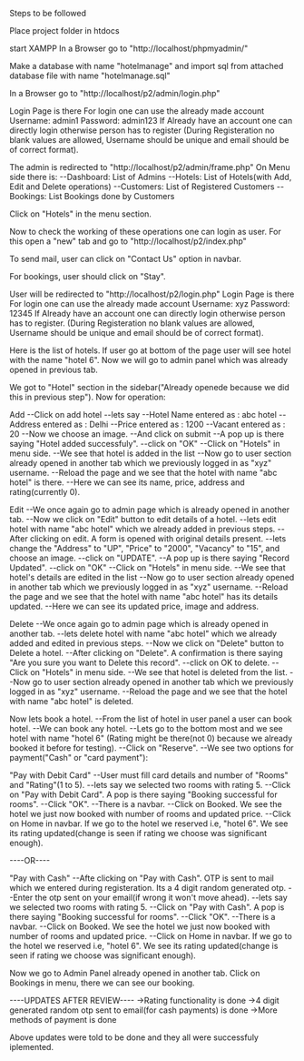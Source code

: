 Steps to be followed

Place project folder in htdocs

start XAMPP 
In a Browser go to 
"http://localhost/phpmyadmin/"

Make a database with name "hotelmanage" and import sql from attached database file with name "hotelmanage.sql"

In a Browser go to
"http://localhost/p2/admin/login.php"

Login Page is there
For login one can use the already made account
Username: admin1
Password: admin123
If Already have an account one can directly login otherwise person has to register
(During Registeration no blank values are allowed, Username should be unique and email should be of correct format).

The admin is redirected to "http://localhost/p2/admin/frame.php"
On Menu side there is:
--Dashboard: List of Admins
--Hotels: List of Hotels(with Add, Edit and Delete operations)
--Customers: List of Registered Customers
--Bookings: List Bookings done by Customers

Click on "Hotels" in the menu section.

Now to check the working of these operations one can login as user.
For this open a "new" tab and go to "http://localhost/p2/index.php"

To send mail, user can click on "Contact Us" option in navbar.

For bookings, user should click on "Stay".

User will be redirected to "http://localhost/p2/login.php"
Login Page is there
For login one can use the already made account
Username: xyz
Password: 12345
If Already have an account one can directly login otherwise person has to register.
(During Registeration no blank values are allowed, Username should be unique and email should be of correct format).

Here is the list of hotels.
If user go at bottom of the page user will see hotel with the name "hotel 6".
Now we will go to admin panel which was already opened in previous tab.

We got to "Hotel" section in the sidebar("Already openede because we did this in previous step").
Now for operation:

Add
--Click on add hotel
--lets say
--Hotel Name entered as : abc hotel
--Address entered as : Delhi
--Price entered as : 1200
--Vacant entered as : 20
--Now we choose an image.
--And click on submit 
--A pop up is there saying "Hotel added successfuly".
--click on "OK" 
--Click on "Hotels" in menu side.
--We see that hotel is added in the list
--Now go to user section already opened in another tab which we previously logged in as "xyz" username.
--Reload the page and we see that the hotel with name "abc hotel" is there.
--Here we can see its name, price, address and rating(currently 0).

Edit
--We once again go to admin page which is already opened in another tab.
--Now we click on "Edit" button to edit details of a hotel.
--lets edit hotel with name "abc hotel" which we already added in previous steps.
--After clicking on edit. A form is opened with original details present.
--lets change the "Address" to "UP", "Price" to "2000", "Vacancy" to "15", and choose an image.
--click on "UPDATE". 
--A pop up is there saying "Record Updated".
--click on "OK" 
--Click on "Hotels" in menu side.
--We see that hotel's details are edited in the list
--Now go to user section already opened in another tab which we previously logged in as "xyz" username.
--Reload the page and we see that the hotel with name "abc hotel" has its details updated.
--Here we can see its updated price, image and address.

Delete
--We once again go to admin page which is already opened in another tab.
--lets delete hotel with name "abc hotel" which we already added and edited in previous steps.
--Now we click on "Delete" button to Delete a hotel.
--After clicking on "Delete". A confirmation is there saying "Are you sure you want to Delete this record".
--click on OK to delete.
--Click on "Hotels" in menu side.
--We see that hotel is deleted from the list.
--Now go to user section already opened in another tab which we previously logged in as "xyz" username.
--Reload the page and we see that the hotel with name "abc hotel" is deleted.

Now lets book a hotel.
--From the list of hotel in user panel a user can book hotel.
--We can book any hotel.
--Lets go to the bottom most and we see hotel with name "hotel 6" (Rating might be there(not 0) because we already booked it before for testing).
--Click on "Reserve".
--We see two options for payment("Cash" or "card payment"):

"Pay with Debit Card"
--User must fill card details and number of "Rooms" and "Rating"(1 to 5).
--lets say we selected two rooms with rating 5.
--Click on "Pay with Debit Card". A pop is there saying "Booking successful for rooms".
--Click "OK". 
--There is a navbar. 
--Click on Booked. We see the hotel we just now booked with number of rooms and updated price.
--Click on Home in navbar. If we go to the hotel we reserved i.e, "hotel 6". We see its rating updated(change is seen if rating we choose was significant enough).
 
----OR----

"Pay with Cash"
--Afte clicking on "Pay with Cash". OTP is sent to mail which we entered during registeration. Its a 4 digit random generated otp. 
--Enter the otp sent on your email(if wrong it won't move ahead).
--lets say we selected two rooms with rating 5.
--Click on "Pay with Cash". A pop is there saying "Booking successful for rooms".
--Click "OK". 
--There is a navbar. 
--Click on Booked. We see the hotel we just now booked with number of rooms and updated price.
--Click on Home in navbar. If we go to the hotel we reserved i.e, "hotel 6". We see its rating updated(change is seen if rating we choose was significant enough).

Now we go to Admin Panel already opened in another tab. 
Click on Bookings in menu, there we can see our booking. 

----UPDATES AFTER REVIEW----
->Rating functionality is done
->4 digit generated random otp sent to email(for cash payments) is done
->More methods of payment is done

Above updates were told to be done and they all were successfuly iplemented.
